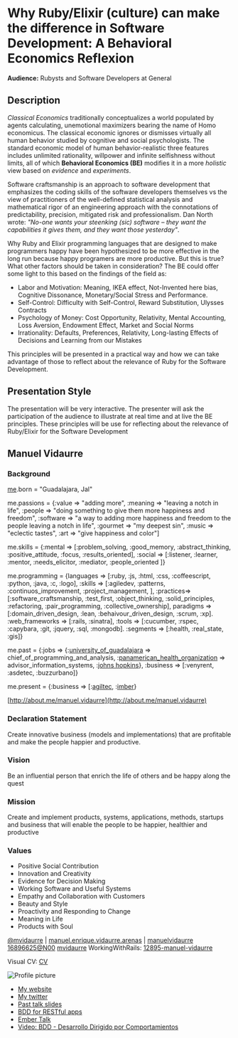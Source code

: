 # Why Ruby/Elixir (culture) can make the difference in Software Development: A Behavioral Economics Reflexion

**Audience:** Rubysts and Software Developers at General

## Description
*Classical Economics* traditionally conceptualizes a world populated by agents calculating, unemotional maximizers bearing the name of Homo economicus. The classical economic ignores or dismisses virtually all human behavior studied by cognitive and social psychologists. The standard economic model of human behavior-realistic three features includes unlimited rationality, willpower and infinite selfishness without limits, all of which **Behavioral Economics (BE)** modifies it in a more *holistic* view based on *evidence* and *experiments*.

Software craftsmanship is an approach to software development that emphasizes the coding skills of the software developers themselves vs the view of practitioners of the well-defined statistical analysis and mathematical rigor of an engineering approach with the connotations of predictability, precision, mitigated risk and professionalism. Dan North wrote: *"No-one wants your steenking (sic) software – they want the capabilities it gives them, and they want those yesterday"*. 

Why Ruby and Elixir programming languages that are designed to make programmers happy have been hypothesized to be more effective in the long run because happy programers are more productive. But this is true? What other factors should be taken in consideration? The BE could offer some light to this based on the findings of the field as:
  * Labor and Motivation: Meaning, IKEA effect, Not-Invented here bias, Cognitive Dissonance, Monetary/Social Stress and Performance.
  * Self-Control: Difficulty with Self-Control, Reward Substitution, Ulysses Contracts
  * Psychology of Money: Cost Opportunity, Relativity, Mental Accounting, Loss Aversion, Endowment Effect, Market and Social Norms
  * Irrationality: Defaults, Preferences, Relativity, Long-lasting Effects of Decisions and Learning from our Mistakes

This principles will be presented in a practical way and how we can take advantage of those to reflect about the relevance of Ruby for the Software Development.

## Presentation Style
The presentation will be very interactive. The presenter will ask the participation of the audience to illustrate at real time and at live the BE principles. These principles will be use for reflecting about the relevance of Ruby/Elixir for the Software Development

## Manuel Vidaurre

### Background
[me](http://about.me/manuel.vidaurre).born = "Guadalajara, Jal"

me.passions = {:value => "adding more", :meaning => "leaving a notch in life", :people => "doing something to give them more happiness and freedom", :software => "a way to adding more happiness and freedom to the people leaving a notch in life", :gourmet => "my deepest sin", :music => "eclectic tastes", :art => "give happiness and color"]

me.skills = {:mental => [:problem_solving, :good_memory, :abstract_thinking, :positive_attitude, :focus, :results_oriented], :social => [:listener, :learner, :mentor, :needs_elicitor, :mediator, :people_oriented ]}

me.programming = {languages => [:ruby, :js, :html, :css, :coffeescript, :python, :java, :c, :logo], :skills => [:agiledev, :patterns, :continuos_improvement, :project_management, ], :practices=> [:software_craftsmanship, :test_first, :object_thinking, :solid_principles, :refactoring, :pair_programming, :collective_ownership], paradigms => [:domain_driven_design, :lean, :behaivour_driven_design, :scrum, :xp]. :web_frameworks => [:rails, :sinatra], :tools => [:cucumber, :rspec, :capybara, :git, :jquery, :sql, :mongodb]. :segments => [:health, :real_state, :gis]}

me.past = {:jobs => {:[university_of_guadalajara](http://www.cucs.udg.mx/) => chief_of_programming_and_analysis, :[panamerican_health_organization](http://new.paho.org/hq/index.php?lang=en) => advisor_information_systems, :[johns hopkins](http://www.jhsph.edu/summerepi)}, :business => [:venyrent, :asdetec, :buzzurbano]}

me.present = {:business => [:[agiltec](http://agiltec.com.mx), :[imber](http://imber.com.mx/)}

[http://about.me/manuel.vidaurre](http://about.me/manuel.vidaurre)

### Declaration Statement
Create innovative business (models and implementations) that are profitable and make the people happier and productive.

### Vision
Be an influential person that enrich the life of others and be happy along the quest

### Mission
Create and implement products, systems, applications, methods, startups and business that will enable the people to be happier, healthier and productive

### Values
  * Positive Social Contribution
  * Innovation and Creativity
  * Evidence for Decision Making
  * Working Software and Useful Systems
  * Empathy and Collaboration with Customers
  * Beauty and Style
  * Proactivity and Responding to Change
  * Meaning in Life
  * Products with Soul 

<i class=" icon-twitter"></i> [@mvidaurre](https://twitter.com/#!/mvidaurre) |
<i class=" icon-facebook"></i> [manuel.enrique.vidaurre.arenas](http://www.facebook.com/manuel.enrique.vidaurre.arenas) | 
<i class=" icon-linked-in"></i> [manuelvidaurre](http://www.linkedin.com/in/manuelvidaurre)
<i class=" icon-flickr"></i>  [16896625@N00](http://www.flickr.com/people/16896625@N00/)
<i class=" icon-github"></i>  [mvidaurre](https://github.com/mvidaurre/)
WorkingWithRails: [12895-manuel-vidaurre](http://workingwithrails.com/person/12895-manuel-vidaurre)

Visual CV: [CV](http://vizualize.me/manuel.vidaurre?r=manuel.vidaurre#.UlbrHGSgn21)

![Profile picture](https://raw.github.com/mvidaurre/rubyconfau-2014-cfp/master/talk-manuel.vidaurre-why.ruby.culture.can.make.the.difference.in.Software.Development.A.Behavioral.Economics.Reflexion/profile_picture.jpg)

- [My website](https://github.com/mvidaurre)
- [My twitter](https://twitter.com/#!/mvidaurre)
- [Past talk slides](https://speakerdeck.com/mvidaurre)
- [BDD for RESTful apps](http://prezi.com/tyrbuam6agbm/?utm_campaign=share&utm_medium=copy&rc=ex0share)
- [Ember Talk](http://agiltec.github.io/presentations/Ember.js/introduction.to.ember.js/emberjs.html#/emberjs)
- [Video: BDD - Desarrollo Dirigido por Comportamientos](http://vimeo.com/6046373)
